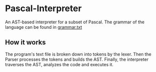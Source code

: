 # Pascal-Interpreter
An AST-based interpreter for a subset of Pascal. The grammar of the language can be found in [grammar.txt](https://github.com/vladvlad00/Pascal-Interpreter/blob/master/grammar.txt)

## How it works
The program's text file is broken down into tokens by the lexer. Then the Parser processes the tokens and builds the AST. Finally, the interpreter traverses the AST, analyzes the code and executes it.
